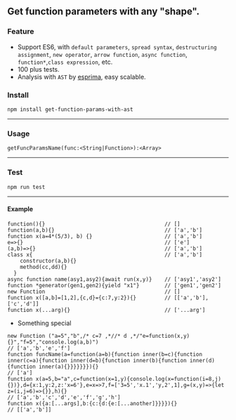 ## Get function parameters with any "shape".

### Feature

 * Support ES6, with `default parameters`, `spread syntax`, `destructuring assignment`, `new operator`,
 `arrow function`, `async function`, `function*`,`class expression`, etc.
 * 100 plus tests.
 * Analysis with `AST` by [esprima](http://esprima.org/index.html), easy scalable.
 
### Install

`npm install get-function-params-with-ast`

----

### Usage

`getFuncParamsName(func:<String|Function>):<Array>`

----------
### Test

`npm run test`

--------

#### Example
```
function(){}                                      // []
function(a,b){}                                   // ['a','b']
function x(a=4*(5/3), b) {}                       // ['a','b']
e=>{}                                             // ['e']
(a,b)=>{}                                         // ['a','b']
class x{                                          // ['a','b']
    constructor(a,b){}
    method(cc,dd){}
  }     
async function name(asy1,asy2){await run(x,y)}    // ['asy1','asy2']
function *generator(gen1,gen2){yield "x1"}        // ['gen1','gen2']
new Function                                      // []
function x([a,b]=[1,2],{c,d}={c:7,y:2}){}         // [['a','b'],['c','d']]
function x(...arg){}                              // ['...arg']
```

* Something special
```
new Function ("a=5","b",/* c=7 ,*//* d ,*/"e=function(x,y){}","f=5","console.log(a,b)")   
// ['a','b','e','f']
function funcName(a=function(a=b){function inner(b=c){function inner(c=a){function inner(d=b){function inner(b){function inner(d){function inner(a){}}}}}}}){}   
// ['a']
function x(a=5,b="a",c=function(x=1,y){console.log(x=function(i=8,j){})},d={x:1,y:2,z:'x=6'},e=x=>7,f=['3=5','x.1','y,2',1],g=(x,y)=>{let z=(i,j=6)=>{}},h){}   
// ['a','b','c','d','e','f','g','h']
function x({a:[...args],b:{c:{d:{e:[...another]}}}}){}   
// [['a','b']]
```
